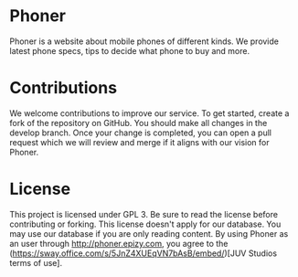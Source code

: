  # Phoner
Phoner is a website about mobile phones of different kinds. We provide latest phone specs, tips to decide what phone to buy and more.

# Contributions
We welcome contributions to improve our service. To get started, create a fork of the repository on GitHub. You should make all changes in the develop branch. Once your change is completed, you can open a pull request which we will review and merge if it aligns with our vision for Phoner.

# License
This project is licensed under GPL 3. Be sure to read the license before contributing or forking. This license doesn't apply for our database. You may use our database if you are only reading content. By using Phoner as an user through http://phoner.epizy.com, you agree to the (https://sway.office.com/s/5JnZ4XUEqVN7bAsB/embed/)[JUV Studios terms of use].
